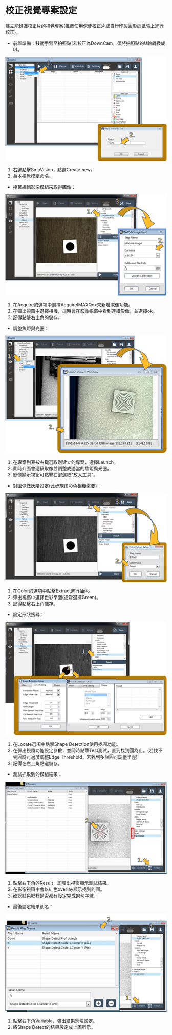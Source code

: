 # 校正視覺專案設定

建立能辨識校正片的視覺專案\(推薦使用偲倢校正片或自行印製圓形於紙張上進行校正\)。

* 前置準備：移動手臂至拍照點\(若校正為DownCam，須將拍照點的U軸轉換成0\)。

![&#x5EFA;&#x7ACB;&#x5F71;&#x50CF;&#x6A21;&#x7D44;](../../.gitbook/assets/jian-li-ying-xiang-mo-zu.jpg)

1. 右鍵點擊SmaVision，點選Create new。
2. 為本視覺模組命名。

* 接著編輯影像模組來取得圖像：

![&#x7DE8;&#x8F2F;&#x5F71;&#x50CF;&#x6A21;&#x7D44;\_&#x53D6;&#x50CF;](../../.gitbook/assets/bian-ji-ying-xiang-mo-zu.jpg)

1. 在Acquire的選項中選擇AcquireIMAXQdx來新增取像功能。
2. 在彈出視窗中選擇相機，這時會在影像視窗中看到連續影像，並選擇ok。
3. 記得點擊右上角的儲存。

* 調整焦距與光圈：

![&#x8ABF;&#x6574;&#x76F8;&#x6A5F;&#x7126;&#x8DDD;&#x8207;&#x5149;&#x5708;&#x8A2D;&#x5B9A;](../../.gitbook/assets/diao-zheng-jiao-ju-yu-guang-quan.jpg)

1. 在專案列表按右鍵選取剛建立的專案，選擇Launch。
2. 此時介面會連續取像並調整成適當的焦距與光圈。
3. 影像顯示視窗可點擊右鍵選取"放大工具"。

* 對圖像做灰階設定\(此步驟僅彩色相機需要\)：

![&#x7070;&#x968E;&#x62BD;&#x8272;&#x8A2D;&#x5B9A;](../../.gitbook/assets/hui-jie-chou-se.jpg)

1. 在Color的選項中點擊Extract進行抽色。
2. 彈出視窗中選擇色彩平面\(通常選擇Green\)。
3. 記得點擊右上角儲存。

* 設定形狀搜尋：

![&#x5716;&#x50CF;&#x5F62;&#x72C0;&#x641C;&#x5C0B;&#x8A2D;&#x5B9A;](../../.gitbook/assets/xing-zhuang-sou-xun.jpg)

1. 在Locate選項中點擊Shape Detection使用找圓功能。
2. 在彈出視窗功能設定參數，並同時點擊Test測試，直到找到圓為止。\(若找不到圓時可適度調整Edge Threshold，若找到多個圓可調整半徑\)
3. 記得在右上角點選儲存。

* 測試抓取到的模組結果：

![&#x6E2C;&#x8A66;&#x5716;&#x50CF;&#x7D50;&#x679C;](../../.gitbook/assets/ce-shi-ying-xiang-mo-zu.jpg)

1. 點擊右下角的Result，即彈出視窗顯示測試結果。
2. 在影像視窗中會以紅色overlay顯示找到的圓。
3. 確認紅色框裡是否都有設定完成的勾字號。

* 最後設定結果別名：

![&#x8A2D;&#x5B9A;&#x7D50;&#x679C;&#x5225;&#x540D;](../../.gitbook/assets/she-ding-bie-ming.jpg)

1. 點擊右下角Variable，彈出結果別名設定。
2. 將Shape Detect的結果設定成上圖所示。

